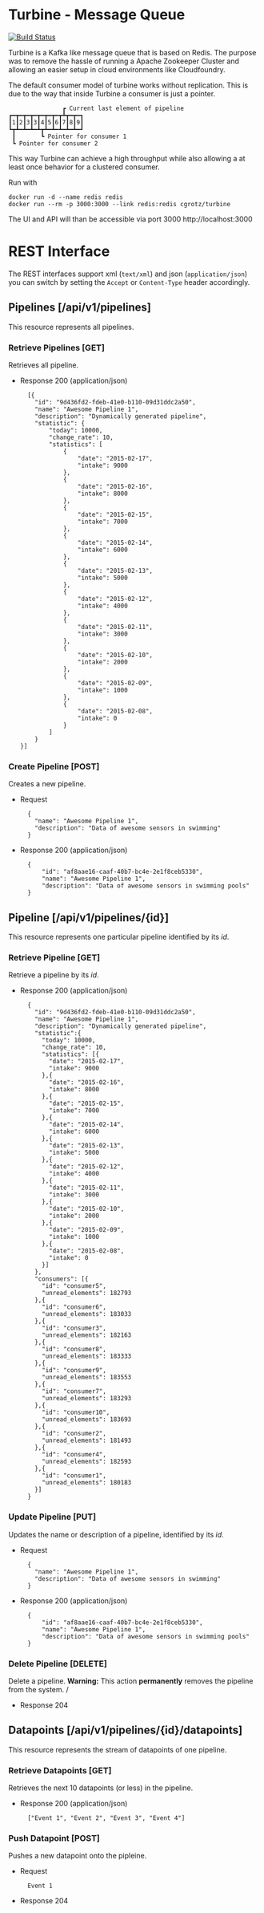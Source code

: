 Turbine - Message Queue
=======================
[![Build Status](https://travis-ci.org/cgrotz/turbine.go.svg?branch=master)](https://travis-ci.org/cgrotz/turbine.go)

Turbine is a Kafka like message queue that is based on Redis. The purpose was to remove the hassle of running a Apache Zookeeper Cluster and allowing an easier setup in cloud environments like Cloudfoundry.

The default consumer model of turbine works without replication. This is due to the way that inside Turbine a consumer is just a pointer.

                   ┏ Current last element of pipeline
    ┏━┳━┳━┳━┳━┳━┳━┳┻┳━┳━┓
    ┃1┃2┃3┃3┃4┃5┃6┃7┃8┃9┃
    ┗┳┻━┻━┻━┻┳┻━┻━┻━┻━┻━┛
     ┃       ┗ Pointer for consumer 1
     ┗ Pointer for consumer 2

This way Turbine can achieve a high throughput while also allowing a at least once behavior for a clustered consumer.

Run with

    docker run -d --name redis redis
    docker run --rm -p 3000:3000 --link redis:redis cgrotz/turbine

The UI and API will than be accessible via port 3000 http://localhost:3000

# REST Interface #
The REST interfaces support xml (`text/xml`) and json (`application/json`) you can switch by setting the `Accept` or `Content-Type` header accordingly.


## Pipelines [/api/v1/pipelines]
This resource represents all pipelines.

### Retrieve Pipelines [GET]
Retrieves all pipeline.

+ Response 200 (application/json)

        [{
          "id": "9d436fd2-fdeb-41e0-b110-09d31ddc2a50",
          "name": "Awesome Pipeline 1",
          "description": "Dynamically generated pipeline",
          "statistic": {
              "today": 10000,
              "change_rate": 10,
              "statistics": [
                  {
                      "date": "2015-02-17",
                      "intake": 9000
                  },
                  {
                      "date": "2015-02-16",
                      "intake": 8000
                  },
                  {
                      "date": "2015-02-15",
                      "intake": 7000
                  },
                  {
                      "date": "2015-02-14",
                      "intake": 6000
                  },
                  {
                      "date": "2015-02-13",
                      "intake": 5000
                  },
                  {
                      "date": "2015-02-12",
                      "intake": 4000
                  },
                  {
                      "date": "2015-02-11",
                      "intake": 3000
                  },
                  {
                      "date": "2015-02-10",
                      "intake": 2000
                  },
                  {
                      "date": "2015-02-09",
                      "intake": 1000
                  },
                  {
                      "date": "2015-02-08",
                      "intake": 0
                  }
              ]
          }
      }]

### Create Pipeline [POST]
Creates a new pipeline.

+ Request

        {
          "name": "Awesome Pipeline 1",
          "description": "Data of awesome sensors in swimming"
        }

+ Response 200 (application/json)

        {
            "id": "af8aae16-caaf-40b7-bc4e-2e1f8ceb5330",
            "name": "Awesome Pipeline 1",
            "description": "Data of awesome sensors in swimming pools"
        }

## Pipeline [/api/v1/pipelines/{id}]
This resource represents one particular pipeline identified by its *id*.

### Retrieve Pipeline [GET]
Retrieve a pipeline by its *id*.

+ Response 200 (application/json)

        {
          "id": "9d436fd2-fdeb-41e0-b110-09d31ddc2a50",
          "name": "Awesome Pipeline 1",
          "description": "Dynamically generated pipeline",
          "statistic":{
            "today": 10000,
            "change_rate": 10,
            "statistics": [{
              "date": "2015-02-17",
              "intake": 9000
            },{
              "date": "2015-02-16",
              "intake": 8000
            },{
              "date": "2015-02-15",
              "intake": 7000
            },{
              "date": "2015-02-14",
              "intake": 6000
            },{
              "date": "2015-02-13",
              "intake": 5000
            },{
              "date": "2015-02-12",
              "intake": 4000
            },{
              "date": "2015-02-11",
              "intake": 3000
            },{
              "date": "2015-02-10",
              "intake": 2000
            },{
              "date": "2015-02-09",
              "intake": 1000
            },{
              "date": "2015-02-08",
              "intake": 0
            }]
          },
          "consumers": [{
            "id": "consumer5",
            "unread_elements": 182793
          },{
            "id": "consumer6",
            "unread_elements": 183033
          },{
            "id": "consumer3",
            "unread_elements": 182163
          },{
            "id": "consumer8",
            "unread_elements": 183333
          },{
            "id": "consumer9",
            "unread_elements": 183553
          },{
            "id": "consumer7",
            "unread_elements": 183293
          },{
            "id": "consumer10",
            "unread_elements": 183693
          },{
            "id": "consumer2",
            "unread_elements": 181493
          },{
            "id": "consumer4",
            "unread_elements": 182593
          },{
            "id": "consumer1",
            "unread_elements": 180183
          }]
        }

### Update Pipeline [PUT]
Updates the name or description of a pipeline, identified by its *id*.

+ Request

        {
          "name": "Awesome Pipeline 1",
          "description": "Data of awesome sensors in swimming"
        }

+ Response 200 (application/json)

        {
            "id": "af8aae16-caaf-40b7-bc4e-2e1f8ceb5330",
            "name": "Awesome Pipeline 1",
            "description": "Data of awesome sensors in swimming pools"
        }


### Delete Pipeline [DELETE]
Delete a pipeline. **Warning:** This action **permanently** removes the pipeline from the system.
/
+ Response 204

## Datapoints [/api/v1/pipelines/{id}/datapoints]
This resource represents the stream of datapoints of one pipeline.

### Retrieve Datapoints [GET]
Retrieves the next 10 datapoints (or less) in the pipeline.

+ Response 200 (application/json)

        ["Event 1", "Event 2", "Event 3", "Event 4"]

### Push Datapoint [POST]
Pushes a new datapoint onto the pipleine.

+ Request

        Event 1

+ Response 204
